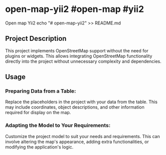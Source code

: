 # open-map-yii2 #open-map #yii2
Open map Yii2
echo "# open-map-yii2" >> README.md

## Project Description

This project implements OpenStreetMap support without the need for plugins or widgets. This allows integrating OpenStreetMap functionality directly into the project without unnecessary complexity and dependencies.

## Usage

### Preparing Data from a Table:
Replace the placeholders in the project with your data from the table. This may include coordinates, object descriptions, and other information required for display on the map.

### Adapting the Model to Your Requirements:
Customize the project model to suit your needs and requirements. This can involve altering the map's appearance, adding extra functionalities, or modifying the application's logic.
